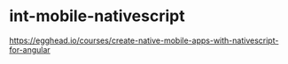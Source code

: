 # int-mobile-nativescript
https://egghead.io/courses/create-native-mobile-apps-with-nativescript-for-angular
